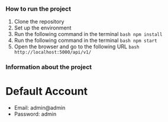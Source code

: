 ### How to run the project

1. Clone the repository
2. Set up the environment
3. Run the following command in the terminal
   `bash npm install`
4. Run the following command in the terminal
   `bash npm start`
5. Open the browser and go to the following URL
   `bash http://localhost:5000/api/v1/`

### Information about the project

# Default Account

- Email: admin@admin
- Password: admin
